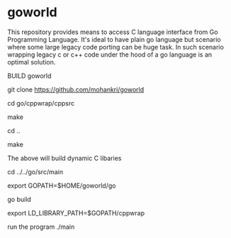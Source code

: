 # goworld
This repository provides means to access C language interface from Go Programming Language.
It's ideal to have plain go language but scenario where some large legacy code porting can be huge task. 
In such scenario wrapping legacy c or c++ code under the hood of a go language is an optimal solution.

BUILD goworld

git clone https://github.com/mohankri/goworld

cd go/cppwrap/cppsrc

make

cd ..

make

The above will build dynamic C libaries

cd ../../go/src/main

export GOPATH=$HOME/goworld/go

go build

export LD_LIBRARY_PATH=$GOPATH/cppwrap

run the program
./main 
